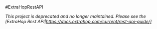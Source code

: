 #ExtraHopRestAPI

*This project is deprecated and no longer maintained.  Please see the [ExtraHop Rest API|https://docs.extrahop.com/current/rest-api-guide/]*

